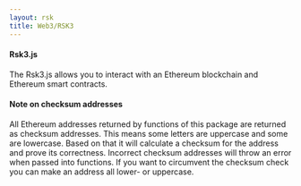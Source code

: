 ```yaml
---
layout: rsk
title: Web3/RSK3
---
```

#### Rsk3.js

The Rsk3.js allows you to interact with an Ethereum blockchain and Ethereum smart contracts.

#### Note on checksum addresses
All Ethereum addresses returned by functions of this package are returned as checksum addresses. This means some letters are uppercase and some are lowercase. Based on that it will calculate a checksum for the address and prove its correctness. Incorrect checksum addresses will throw an error when passed into functions. If you want to circumvent the checksum check you can make an address all lower- or uppercase.